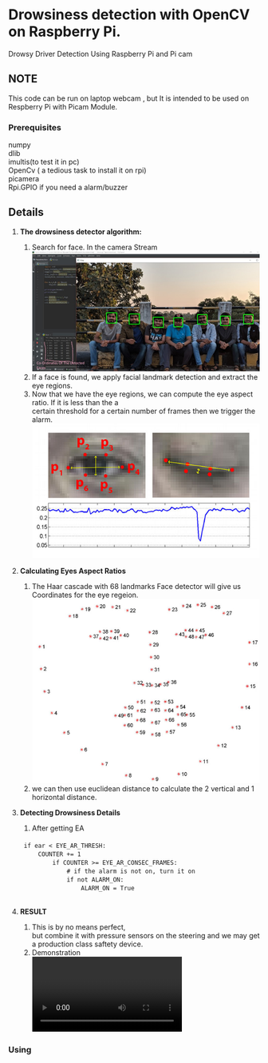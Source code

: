# Drowsiness detection with OpenCV on Raspberry Pi.

Drowsy Driver Detection Using Raspberry Pi and Pi cam

## NOTE

This code can be run on laptop webcam , but It is intended to be used on Respberry Pi with Picam Module.

### Prerequisites

numpy</br>
dlib</br>
imultis(to test it in pc)</br>
OpenCv ( a tedious task to install it on rpi)</br>
picamera</br>
Rpi.GPIO if you need a alarm/buzzer

## Details
1. **The drowsiness detector algorithm:**
   1.	Search for face. In the camera Stream</br>
   ![Example Easy Face Detection](https://github.com/mdalmas/RpiDrowsyDriver/blob/master/eg2.jpg)
   2.	If a face is found, we apply facial landmark detection and extract the eye regions.
   3.   Now that we have the eye regions, we can compute the eye aspect ratio. If it is less than the a</br> certain threshold for a certain number of frames then we trigger the alarm.
   ![Example 2 Eye Aspect Ratio Plot](https://github.com/mdalmas/RpiDrowsyDriver/blob/master/eg1.jpg)
2. **Calculating Eyes Aspect Ratios**
   1.	The Haar cascade with 68 landmarks Face detector will give us Coordinates for the eye regeion.
   ![Example 3 Facilal](https://github.com/mdalmas/RpiDrowsyDriver/blob/master/eg3.jpg)
   2.	we can then use euclidean distance to calculate the 2 vertical and 1 horizontal distance.  
3. **Detecting Drowsiness Details**
   1.   After getting EA
   <code> 
    if ear < EYE_AR_THRESH:
        COUNTER += 1			
			if COUNTER >= EYE_AR_CONSEC_FRAMES:
				# if the alarm is not on, turn it on
				if not ALARM_ON:
					ALARM_ON = True  
    </code>
    
  
4. **RESULT**
   1. This is by no means perfect, </br> but combine it with pressure sensors on the steering and we may get a production class saftety device.
   2. Demonstration</br>
   ![The low res video ](https://github.com/mdalmas/covid19_xray_detection/blob/master/converted.mp4)

### Using

```python pi_detect_drowsiness.py --cascade haarcascade_frontalface_default.xml --shape-predictor shape_predictor_68_face_landmarks.dat --alarm 1

```



